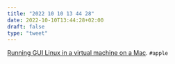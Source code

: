 ```yaml
---
title: "2022 10 10 13 44 28"
date: 2022-10-10T13:44:28+02:00
draft: false
type: "tweet"
---
```

[Running GUI Linux in a virtual machine on a Mac](https://developer.apple.com/documentation/virtualization/running_gui_linux_in_a_virtual_machine_on_a_mac). `#apple`
